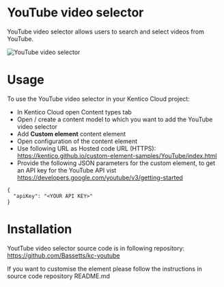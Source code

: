 # YouTube video selector
YouTube video selector allows users to search and select videos from YouTube.

![YouTube video selector](YouTubeVideoSelector.gif)

# Usage

To use the YouTube video selector in your Kentico Cloud project:

* In Kentico Cloud open Content types tab
* Open / create a content model to which you want to add the YouTube video selector
* Add **Custom element** content element
* Open configuration of the content element
* Use following URL as Hosted code URL (HTTPS): https://kentico.github.io/custom-element-samples/YouTube/index.html
* Provide the following JSON parameters for the custom element, to get an API key for the YouTube API vist https://developers.google.com/youtube/v3/getting-started

```
{
  "apiKey": "<YOUR API KEY>"
}
```

# Installation

YoutTube video selector source code is in following repository: https://github.com/Bassetts/kc-youtube

If you want to customise the element please follow the instructions in source code repository README.md 
